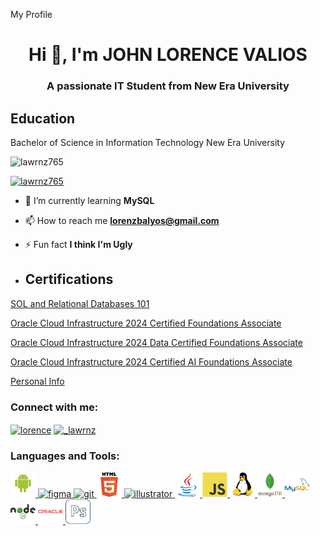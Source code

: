My Profile

<h1 align="center">Hi 👋, I'm JOHN LORENCE VALIOS</h1>
<h3 align="center">A passionate IT Student from New Era University</h3>

## Education
Bachelor of Science in Information Technology New Era University

<p align="left"> <img src="https://komarev.com/ghpvc/?username=lawrnz765&label=Profile%20views&color=0e75b6&style=flat" alt="lawrnz765" /> </p>

<p align="left"> <a href="https://github.com/ryo-ma/github-profile-trophy"><img src="https://github-profile-trophy.vercel.app/?username=lawrnz765" alt="lawrnz765" /></a> </p>

- 🌱 I’m currently learning **MySQL**

- 📫 How to reach me **lorenzbalyos@gmail.com**

- ⚡ Fun fact **I think I'm Ugly**

- ## Certifications

[SOL and Relational Databases 101](https://courses.cognitiveclass.ai/certificates/5c27b9941bf742119087a9f0493944ec)

[Oracle Cloud Infrastructure 2024 Certified Foundations Associate](https://catalog-education.oracle.com/ords/certview/sharebadge?id=730732308584176AB97E0720D9F95B06E9B83B5EB653EDA3DA6D622E11B7A7D5)

[Oracle Cloud Infrastructure 2024 Data Certified Foundations Associate](https://catalog-education.oracle.com/ords/certview/sharebadge?id=730732308584176AB97E0720D9F95B06D7189ACD6BD7E2927DB253D3D77612A7)

[Oracle Cloud Infrastructure 2024 Certified AI Foundations Associate](https://catalog-education.oracle.com/ords/certview/sharebadge?id=514DC346FF4BADF31FB13A3F2A4E9D2D06BA92438D020587BF130CE4AD90E8B2)

[Personal Info](http://127.0.0.1:5500/)

<h3 align="left">Connect with me:</h3>
<p align="left">
<a href="https://www.facebook.com/Jazzrence.me" target="blank"><img align="center" src="https://raw.githubusercontent.com/rahuldkjain/github-profile-readme-generator/master/src/images/icons/Social/facebook.svg" alt="lorence" height="30" width="40" /></a>
<a href="https://instagram.com/_lawrnz" target="blank"><img align="center" src="https://raw.githubusercontent.com/rahuldkjain/github-profile-readme-generator/master/src/images/icons/Social/instagram.svg" alt="_lawrnz" height="30" width="40" /></a>
</p>

<h3 align="left">Languages and Tools:</h3>
<p align="left"> <a href="https://developer.android.com" target="_blank" rel="noreferrer"> <img src="https://raw.githubusercontent.com/devicons/devicon/master/icons/android/android-original-wordmark.svg" alt="android" width="40" height="40"/> </a> <a href="https://www.figma.com/" target="_blank" rel="noreferrer"> <img src="https://www.vectorlogo.zone/logos/figma/figma-icon.svg" alt="figma" width="40" height="40"/> </a> <a href="https://git-scm.com/" target="_blank" rel="noreferrer"> <img src="https://www.vectorlogo.zone/logos/git-scm/git-scm-icon.svg" alt="git" width="40" height="40"/> </a> <a href="https://www.w3.org/html/" target="_blank" rel="noreferrer"> <img src="https://raw.githubusercontent.com/devicons/devicon/master/icons/html5/html5-original-wordmark.svg" alt="html5" width="40" height="40"/> </a> <a href="https://www.adobe.com/in/products/illustrator.html" target="_blank" rel="noreferrer"> <img src="https://www.vectorlogo.zone/logos/adobe_illustrator/adobe_illustrator-icon.svg" alt="illustrator" width="40" height="40"/> </a> <a href="https://www.java.com" target="_blank" rel="noreferrer"> <img src="https://raw.githubusercontent.com/devicons/devicon/master/icons/java/java-original.svg" alt="java" width="40" height="40"/> </a> <a href="https://developer.mozilla.org/en-US/docs/Web/JavaScript" target="_blank" rel="noreferrer"> <img src="https://raw.githubusercontent.com/devicons/devicon/master/icons/javascript/javascript-original.svg" alt="javascript" width="40" height="40"/> </a> <a href="https://www.linux.org/" target="_blank" rel="noreferrer"> <img src="https://raw.githubusercontent.com/devicons/devicon/master/icons/linux/linux-original.svg" alt="linux" width="40" height="40"/> </a> <a href="https://www.mongodb.com/" target="_blank" rel="noreferrer"> <img src="https://raw.githubusercontent.com/devicons/devicon/master/icons/mongodb/mongodb-original-wordmark.svg" alt="mongodb" width="40" height="40"/> </a> <a href="https://www.mysql.com/" target="_blank" rel="noreferrer"> <img src="https://raw.githubusercontent.com/devicons/devicon/master/icons/mysql/mysql-original-wordmark.svg" alt="mysql" width="40" height="40"/> </a> <a href="https://nodejs.org" target="_blank" rel="noreferrer"> <img src="https://raw.githubusercontent.com/devicons/devicon/master/icons/nodejs/nodejs-original-wordmark.svg" alt="nodejs" width="40" height="40"/> </a> <a href="https://www.oracle.com/" target="_blank" rel="noreferrer"> <img src="https://raw.githubusercontent.com/devicons/devicon/master/icons/oracle/oracle-original.svg" alt="oracle" width="40" height="40"/> </a> <a href="https://www.photoshop.com/en" target="_blank" rel="noreferrer"> <img src="https://raw.githubusercontent.com/devicons/devicon/master/icons/photoshop/photoshop-line.svg" alt="photoshop" width="40" height="40"/> </a> </p>
